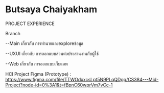 # Butsaya Chaiyakham
PROJECT EXPERIENCE

Branch 

--Main เกี่ยวกับ การทำนายและexploreข้อมูล

--UXUI เกี่ยวกับ การออกแบบส่วนต่อประสานงานกับผู้ใช้

--Web เกี่ยวกับ การออกแบบเว็บแอพ 

HCI Project Figma (Prototype) : https://www.figma.com/file/TTWOdxxcsLpt5N9PLqQDgg/CS384---Mid-Project?node-id=0%3A1&t=fBpnC60wprVm7vCc-1
